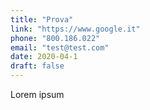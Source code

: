 ```yaml
---
title: "Prova"
link: "https://www.google.it"
phone: "800.186.022"
email: "test@test.com"
date: 2020-04-1
draft: false
---
```


Lorem ipsum 
